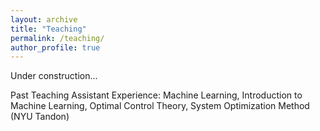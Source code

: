 ```yaml
---
layout: archive
title: "Teaching"
permalink: /teaching/
author_profile: true
---
```


Under construction...


Past Teaching Assistant Experience: Machine Learning, Introduction to Machine Learning, Optimal Control Theory, System Optimization Method (NYU Tandon)

